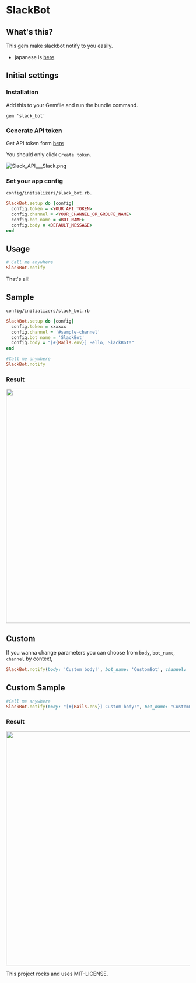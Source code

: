 # SlackBot

## What's this?

This gem make slackbot notify to you easily.

* japanese is [here](http://qiita.com/kidachi_/items/debfd0474d0888e5b1f1).

## Initial settings

### Installation

Add this to your Gemfile and run the bundle command.

```
gem 'slack_bot'
```

### Generate API token

Get API token form [here](https://api.slack.com/#auth)

You should only click `Create token`.

![Slack_API___Slack.png](https://qiita-image-store.s3.amazonaws.com/0/48274/9dad2e26-2171-3a74-1a02-102ae49d1890.png "Slack_API___Slack.png")


### Set your app config

`config/initializers/slack_bot.rb.`

```ruby
SlackBot.setup do |config|
  config.token = <YOUR_API_TOKEN>
  config.channel = <YOUR_CHANNEL_OR_GROUPE_NAME>
  config.bot_name = <BOT_NAME>
  config.body = <DEFAULT_MESSAGE>
end
```


## Usage

```ruby
# Call me anywhere
SlackBot.notify
```

That's all!


## Sample

`config/initializers/slack_bot.rb`

```ruby
SlackBot.setup do |config|
  config.token = xxxxxx
  config.channel = '#sample-channel'
  config.bot_name = 'SlackBot'
  config.body = "[#{Rails.env}] Hello, SlackBot!"
end
```

```ruby
#Call me anywhere
SlackBot.notify
```

### Result

<img src="https://qiita-image-store.s3.amazonaws.com/0/48274/79649019-b72a-7283-4a34-9702aec69d73.png" width="640" />


## Custom

If you wanna change parameters you can choose from `body`, `bot_name`, `channel` by context,

```ruby
SlackBot.notify(body: 'Custom body!', bot_name: 'CustomBot', channel: 'custom-channel')
```

## Custom Sample

```ruby
#Call me anywhere
SlackBot.notify(body: "[#{Rails.env}] Custom body!", bot_name: "CustomBot")
```

### Result

<img src="https://qiita-image-store.s3.amazonaws.com/0/48274/b4dce009-025b-cabc-e801-2a71061be243.png" width="640" />


This project rocks and uses MIT-LICENSE.
